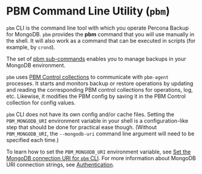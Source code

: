 # PBM Command Line Utility (`pbm`)

`pbm` CLI is the command line tool with which you operate Percona Backup for MongoDB. `pbm` provides the **pbm** command that you will use manually in the shell. It will also
work as a command that can be executed in scripts (for example, by `crond`).

The set of [pbm sub-commands](../reference/pbm-commands.md) enables you to manage backups in your MongoDB environment.

`pbm` uses [PBM Control collections](control-collections.md) to communicate with `pbm-agent` processes. It starts and monitors backup or restore operations by updating and reading the corresponding PBM control collections for operations, log, etc. Likewise, it modifies the PBM config by saving it in the PBM Control collection for config values.

`pbm` CLI does not have its own config and/or cache files. Setting the
`PBM_MONGODB_URI` environment variable in your shell is a
configuration-like step that should be done for practical ease though. (Without
`PBM_MONGODB_URI`, the `--mongodb-uri` command line argument will need to
be specified each time.)

To learn how to set the `PBM_MONGODB_URI` environment variable, see [Set the MongoDB connection URI for `pbm` CLI](../install/configure-authentication.html#set-the-mongodb-connection-uri-for-pbm-cli). For more information about MongoDB URI connection strings, see [Authentication](authentication.md).
